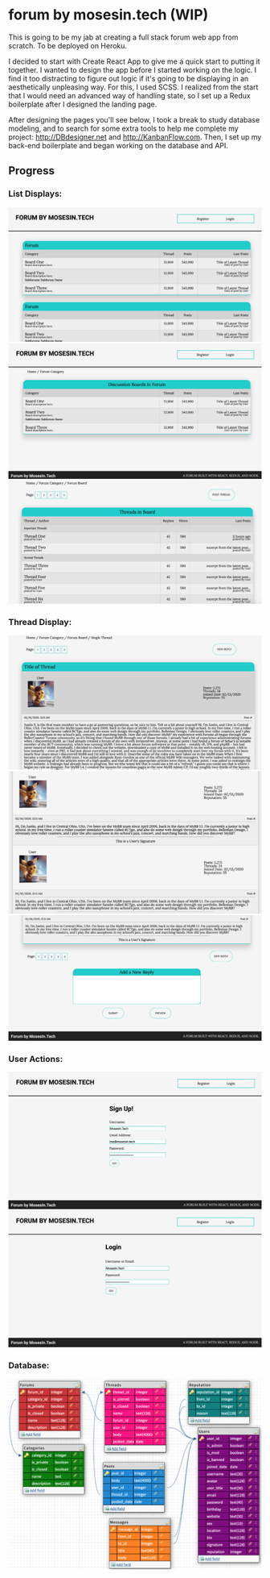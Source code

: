 # forum by mosesin.tech (WIP)
This is going to be my jab at creating a full stack forum web app from scratch.
To be deployed on Heroku.

I decided to start with Create React App to give me a quick start to putting it together. I wanted to design the app before I started working on the logic. I find it too distracting to figure out logic if it's going to be displaying in an aesthetically unpleasing way. For this, I used SCSS. I realized from the start that I would need an advanced way of handling state, so I set up a Redux boilerplate after I designed the landing page.

After designing the pages you'll see below, I took a break to study database modeling, and to search for some extra tools to help me complete my project: http://DBdesigner.net and http://KanbanFlow.com. Then, I set up my back-end boilerplate and began working on the database and API.

## Progress

### List Displays:
![alt text](./images/lists/landing-page.jpeg "Landing Page Category List Display")
![alt text](./images/lists/forum-display.jpeg "Forum List Display")
![alt text](./images/lists/threadlist-display.jpeg "Thread List Display")

### Thread Display:
![alt text](./images/thread/thread-display.jpeg "Thread Display")
![alt text](./images/thread/thread-display-posts.jpeg "Thread Display with Posts")
![alt text](./images/thread/thread-display-reply-form.jpeg "Thread Display with Reply Form")

### User Actions:
![alt text](./images/actions/register-form.jpeg "User Register Form")
![alt text](./images/actions/login-form.jpeg "User Login Form")

### Database:
![alt text](./images/database/database-refactored.png "Database Model")